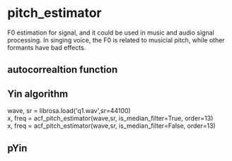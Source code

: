 # pitch_estimator
F0 estimation for signal, and it could be used in music and audio signal processing. In singing voice, the F0 is related to musicial pitch, while other formants have bad effects. 
## autocorrealtion function

## Yin algorithm

wave, sr = librosa.load('q1.wav',sr=44100)</br>
x, freq = acf_pitch_estimator(wave,sr, is_median_filter=True, order=13)</br>
x, freq = acf_pitch_estimator(wave,sr, is_median_filter=False, order=13)</br>

## pYin
